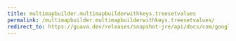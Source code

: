 ```yaml
---
title: multimapbuilder.multimapbuilderwithkeys.treesetvalues
permalink: /multimapbuilder.multimapbuilderwithkeys.treesetvalues/
redirect_to: https://guava.dev/releases/snapshot-jre/api/docs/com/google/common/collect/MultimapBuilder.MultimapBuilderWithKeys.html#treeSetValues--
---
```

